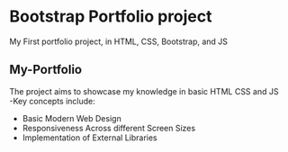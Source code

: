 # Bootstrap Portfolio project
My First portfolio project, in HTML, CSS, Bootstrap, and JS

## My-Portfolio 

The project aims to showcase my knowledge in basic HTML CSS and JS
<br>
-Key concepts include:<br>
 - Basic Modern Web Design </li>
 - Responsiveness Across different Screen Sizes 
 - Implementation of External Libraries
